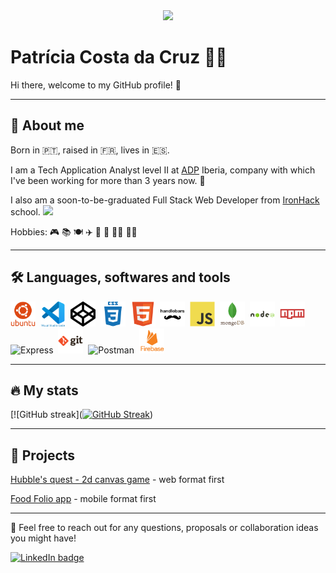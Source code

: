 <div align="center">
  <img src="https://media.giphy.com/media/v1.Y2lkPTc5MGI3NjExMjQyZGUwOWEwZjI2OGE3NTM2Yzk3YjBjZmU2YWYxMzhjMzUzOTNmZSZjdD1n/MYI6NK4JOGpOzOriEg/giphy.gif" width="500"/>
</div>

# Patrícia Costa da Cruz :woman_technologist: <img src="https://komarev.com/ghpvc/?username=patriciacostadacruz&style=flat-square&color=blue" alt=""/>

Hi there, welcome to my GitHub profile! :wave:

<hr>

## :space_invader: About me

Born in :portugal:, raised in :fr:, lives in :es:.

 I am a Tech Application Analyst level II at [ADP](https://www.adp.com/) Iberia, company with which I've been working for more than 3 years now. :telescope:
 
 I also am a soon-to-be-graduated Full Stack Web Developer from [IronHack](https://www.ironhack.com/en) school. <img src="https://media.giphy.com/media/WUlplcMpOCEmTGBtBW/giphy.gif" width="30">
 
 Hobbies: :video_game: :books: :plate_with_cutlery: :airplane: :ping_pong: :musical_note: :woman_technologist:	:weight_lifting_woman:
 
 <hr>
 
 ## :hammer_and_wrench: Languages, softwares and tools
 
 <img src="https://github.com/devicons/devicon/blob/master/icons/ubuntu/ubuntu-plain-wordmark.svg" title="Ubuntu" alt="Ubuntu" width="40" height="40"/>&nbsp;
 <img src="https://github.com/devicons/devicon/blob/master/icons/vscode/vscode-original-wordmark.svg" title="VSCode" alt="VSCode" width="40" height="40"/>&nbsp;
 <img src="https://github.com/devicons/devicon/blob/master/icons/codepen/codepen-plain.svg" title="Codepen" alt="Codepen" width="40" height="40"/>&nbsp;
 <img src="https://github.com/devicons/devicon/blob/master/icons/css3/css3-plain-wordmark.svg"  title="CSS3" alt="CSS" width="40" height="40"/>&nbsp;
 <img src="https://github.com/devicons/devicon/blob/master/icons/html5/html5-original.svg" title="HTML5" alt="HTML" width="40" height="40"/>&nbsp;
 <img src="https://github.com/devicons/devicon/blob/master/icons/handlebars/handlebars-original-wordmark.svg" title="HBS" alt="HBS" width="40" height="40"/>&nbsp;
 <img src="https://github.com/devicons/devicon/blob/master/icons/javascript/javascript-original.svg" title="JavaScript" alt="JavaScript" width="40" height="40"/>&nbsp;
 <img src="https://github.com/devicons/devicon/blob/master/icons/mongodb/mongodb-original-wordmark.svg" title="Mongo" alt="Mongo" width="40" height="40"/>&nbsp;
 <img src="https://github.com/devicons/devicon/blob/master/icons/nodejs/nodejs-original-wordmark.svg" title="NodeJS" alt="NodeJS" width="40" height="40"/>&nbsp;
 <img src="https://github.com/devicons/devicon/blob/master/icons/npm/npm-original-wordmark.svg" title="NPM" alt="NPM" width="40" height="40"/>&nbsp;
 <img src="https://e7.pngegg.com/pngimages/247/558/png-clipart-node-js-javascript-express-js-npm-react-github-angle-text.png" title="Express" alt="Express" width="40" height="40"/>&nbsp;
 <img src="https://github.com/devicons/devicon/blob/master/icons/git/git-original-wordmark.svg" title="Git" alt="Git" width="40" height="40"/>&nbsp;
 <img src="https://www.svgrepo.com/download/354202/postman-icon.svg" title="Postman" alt="Postman" width="40" height="40"/>&nbsp;
 <img src="https://github.com/devicons/devicon/blob/master/icons/firebase/firebase-plain-wordmark.svg" title="Firebase" alt="Firebase" width="40" height="40"/>&nbsp;
 
 <hr>
 
 ## :fire: My stats
 
 [![GitHub streak]([![GitHub Streak](https://github-readme-streak-stats.herokuapp.com?user=patriciacostadacruz&theme=dark&hide_border=true&border_radius=8)](https://git.io/streak-stats))
 
 <hr>
 
 ## :eyes: Projects
 
  [Hubble's quest - 2d canvas game](https://patriciacostadacruz.github.io/Hubble-s-quest/) - web format first
  
  [Food Folio app](https://food-folio-app.fly.dev/) - mobile format first
  
  <hr>
  
  :speech_balloon: Feel free to reach out for any questions, proposals or collaboration ideas you might have!
  
  <a href="https://www.linkedin.com/in/patricia-costa-da-cruz"><img src="https://img.shields.io/badge/LinkedIn-blue?logo=linkedin&logoColor=white&style=for-the-badge" alt="LinkedIn badge"/></a>
